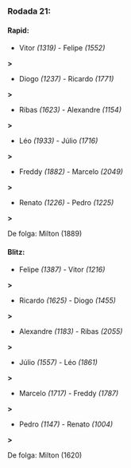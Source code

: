 ### Rodada 21:

#### Rapid:

* Vitor *(1319)*     -     Felipe *(1552)*

 **>** 
* Diogo *(1237)*     -     Ricardo *(1771)*

 **>** 
* Ribas *(1623)*     -     Alexandre *(1154)*

 **>** 
* Léo *(1933)*     -     Júlio *(1716)*

 **>** 
* Freddy *(1882)*     -     Marcelo *(2049)*

 **>** 
* Renato *(1226)*     -     Pedro *(1225)*

 **>** 

De folga: Milton (1889)

#### Blitz:

* Felipe *(1387)*     -     Vitor *(1216)*

 **>** 
* Ricardo *(1625)*     -     Diogo *(1455)*

 **>** 
* Alexandre *(1183)*     -     Ribas *(2055)*

 **>** 
* Júlio *(1557)*     -     Léo *(1861)*

 **>** 
* Marcelo *(1717)*     -     Freddy *(1787)*

 **>** 
* Pedro *(1147)*     -     Renato *(1004)*

 **>** 

De folga: Milton (1620)

